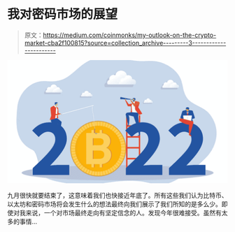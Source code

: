 # 我对密码市场的展望

> 原文：<https://medium.com/coinmonks/my-outlook-on-the-crypto-market-cba2f100815?source=collection_archive---------3----------------------->

![](img/41cdbd4a23e91b45c8a4dfdad6d1b551.png)

九月很快就要结束了，这意味着我们也快接近年底了。所有这些我们认为比特币、以太坊和密码市场将会发生什么的想法最终向我们展示了我们所知的是多么少。即使对我来说，一个对市场最终走向有坚定信念的人。发现今年很难接受。虽然有太多的事情…